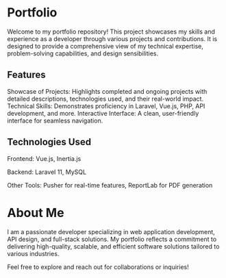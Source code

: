 # Portfolio
Welcome to my portfolio repository! This project showcases my skills and experience as a developer through various projects and contributions. It is designed to provide a comprehensive view of my technical expertise, problem-solving capabilities, and design sensibilities.

## Features
Showcase of Projects: Highlights completed and ongoing projects with detailed descriptions, technologies used, and their real-world impact.
Technical Skills: Demonstrates proficiency in Laravel, Vue.js, PHP, API development, and more.
Interactive Interface: A clean, user-friendly interface for seamless navigation.

## Technologies Used
Frontend: Vue.js, Inertia.js

Backend: Laravel 11, MySQL

Other Tools: Pusher for real-time features, ReportLab for PDF generation

# About Me
I am a passionate developer specializing in web application development, API design, and full-stack solutions. My portfolio reflects a commitment to delivering high-quality, scalable, and efficient software solutions tailored to various industries.

Feel free to explore and reach out for collaborations or inquiries!
